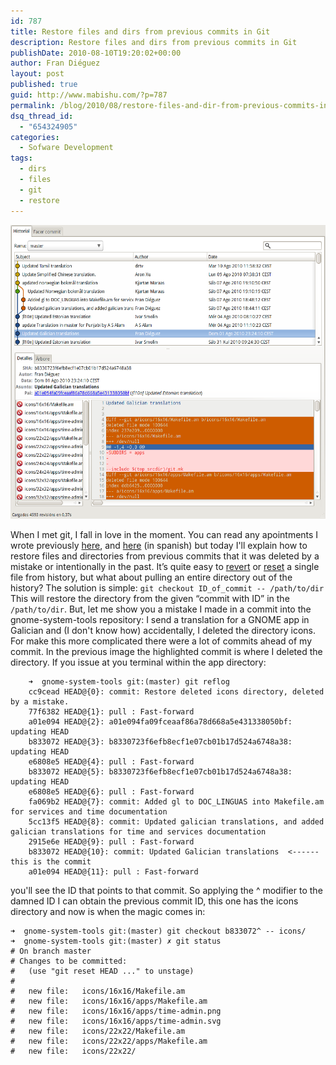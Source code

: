 ```yaml
---
id: 787
title: Restore files and dirs from previous commits in Git
description: Restore files and dirs from previous commits in Git
publishDate: 2010-08-10T19:20:02+00:00
author: Fran Diéguez
layout: post
published: true
guid: http://www.mabishu.com/?p=787
permalink: /blog/2010/08/restore-files-and-dir-from-previous-commits-in-git/
dsq_thread_id:
  - "654324905"
categories:
  - Sofware Development
tags:
  - dirs
  - files
  - git
  - restore
---
```


<div class="aligncenter md:w-2/3">

![Mistake done at gnome-system-tools with icons directory deleted](./Captura-de-pantalla-gitg-gnome-system-tools-master-1.png)
</div>

When I met git, I fall in love in the moment. You can read any
apointments I wrote previously
[here](http://www.mabishu.com/blog/2008/06/04/control-de-versiones-con-git-i/ "Control de versiones con GIT I"),
and
[here](http://www.mabishu.com/blog/2008/06/13/gestion-de-branches-y-tags-con-git-ii/ "Control de versiones con GIT II")
(in spanish) but today I'll explain how to restore files and directories
from previous commits that it was deleted by a mistake or intentionally
in the past. It’s quite easy
to [revert](http://gitready.com/intermediate/2009/03/16/rolling-back-changes-with-revert.html)
or [reset](http://gitready.com/beginner/2009/01/11/reverting-files.html)
a single file from history, but what about pulling an entire directory
out of the history? The solution is simple: `git checkout ID_of_commit
-- /path/to/dir` This will restore the directory from the given “commit
with ID” in the `/path/to/dir`. But, let me show you a mistake I made in
a commit into the gnome-system-tools repository: I send a translation
for a GNOME app in Galician and (I don't know how) accidentally, I
deleted the directory icons. For make this more complicated there were a
lot of commits ahead of my commit. In the previous image the highlighted
commit is where I deleted the directory. If you issue at you terminal
within the app directory:

```
    ➜  gnome-system-tools git:(master) git reflog
    cc9cead HEAD@{0}: commit: Restore deleted icons directory, deleted by a mistake.
    77f6382 HEAD@{1}: pull : Fast-forward
    a01e094 HEAD@{2}: a01e094fa09fceaaf86a78d668a5e431338050bf: updating HEAD
    b833072 HEAD@{3}: b8330723f6efb8ecf1e07cb01b17d524a6748a38: updating HEAD
    e6808e5 HEAD@{4}: pull : Fast-forward
    b833072 HEAD@{5}: b8330723f6efb8ecf1e07cb01b17d524a6748a38: updating HEAD
    e6808e5 HEAD@{6}: pull : Fast-forward
    fa069b2 HEAD@{7}: commit: Added gl to DOC_LINGUAS into Makefile.am for services and time documentation
    5cc13f5 HEAD@{8}: commit: Updated galician translations, and added galician translations for time and services documentation
    2915e6e HEAD@{9}: pull : Fast-forward
    b833072 HEAD@{10}: commit: Updated Galician translations  <------ this is the commit
    a01e094 HEAD@{11}: pull : Fast-forward
```

you'll see the ID that points to that commit. So applying the ^ modifier
to the damned ID I can obtain the previous commit ID, this one has the
icons directory and now is when the magic comes in:

```
➜  gnome-system-tools git:(master) git checkout b833072^ -- icons/
➜  gnome-system-tools git:(master) ✗ git status
# On branch master
# Changes to be committed:
#   (use "git reset HEAD ..." to unstage)
#
#   new file:   icons/16x16/Makefile.am
#   new file:   icons/16x16/apps/Makefile.am
#   new file:   icons/16x16/apps/time-admin.png
#   new file:   icons/16x16/apps/time-admin.svg
#   new file:   icons/22x22/Makefile.am
#   new file:   icons/22x22/apps/Makefile.am
#   new file:   icons/22x22/
```
